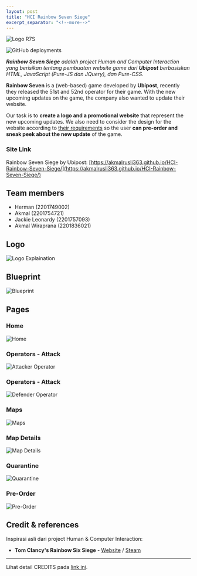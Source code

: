 ```yaml
---
layout: post
title: "HCI Rainbow Seven Siege"
excerpt_separator: "<!--more-->"
---
```


![Logo R7S](/assets/resources/rainbow-7s/logo.png#center)

![GitHub deployments](https://img.shields.io/github/deployments/akmalrusli363/HCI-Rainbow-Seven-Siege/Github-Pages?label=GitHub%20Pages%20status)

_**Rainbow Seven Siege** adalah project Human and Computer Interaction yang berisikan tentang pembuatan website game dari **Ubipost** berbasiskan HTML, JavaScript (Pure-JS dan JQuery), dan Pure-CSS._

<!--more-->

**Rainbow Seven** is a (web-based) game developed by **Ubipost**, recently they released the 51st and 52nd operator for their game. With the new upcoming updates on the game, the company also wanted to update their website.

Our task is to **create a logo and a promotional website** that represent the new upcoming updates. We also need to consider the design for the website according to [their requirements](https://akmalrusli363.github.io/HCI-Rainbow-Seven-Siege/REQUIREMENTS) so the user **can pre-order and sneak peek about the new update** of the game.

### Site Link

Rainbow Seven Siege by Ubipost: [https://akmalrusli363.github.io/HCI-Rainbow-Seven-Siege/](https://akmalrusli363.github.io/HCI-Rainbow-Seven-Siege/)

## Team members

- Herman (2201749002)
- Akmal (2201754721)
- Jackie Leonardy (2201757093)
- Akmal Wiraprana (2201836021)

## Logo

![Logo Explaination](/assets/resources/rainbow-7s/r7s-logo-explaination.png)

## Blueprint

![Blueprint](/assets/resources/rainbow-7s/r7s-blueprint.png)

## Pages

### Home

![Home](/assets/resources/rainbow-7s/page/home.png)

### Operators - Attack

![Attacker Operator](/assets/resources/rainbow-7s/page/operator-attack.png)

### Operators - Attack

![Defender Operator](/assets/resources/rainbow-7s/page/operator-defense.png)

### Maps

![Maps](/assets/resources/rainbow-7s/page/maps.png)

### Map Details

![Map Details](/assets/resources/rainbow-7s/page/map-details.png)

### Quarantine

![Quarantine](/assets/resources/rainbow-7s/page/quarantine.png)

### Pre-Order

![Pre-Order](/assets/resources/rainbow-7s/page/preorder.png)

## Credit & references

Inspirasi asli dari project Human & Computer Interaction:

- **Tom Clancy's Rainbow Six Siege** - [Website](https://www.ubisoft.com/en-gb/game/rainbow-six/siege) / [Steam](https://store.steampowered.com/app/359550/Tom_Clancys_Rainbow_Six_Siege/)

---

Lihat detail CREDITS pada [link ini](https://akmalrusli363.github.io/HCI-Rainbow-Seven-Siege/CREDITS).
